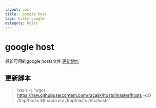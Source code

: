 ```yaml
---
layout: post
title:  google host
tags: hosts google
category: hosts
---
```


# google host
最新可用的google hosts文件
[更新地址](https://raw.githubusercontent.com/racaljk/hosts/master/hosts)

## 更新脚本
>bash -c 'wget https://raw.githubusercontent.com/racaljk/hosts/master/hosts -qO /tmp/hosts && sudo mv /tmp/hosts /etc/hosts'
